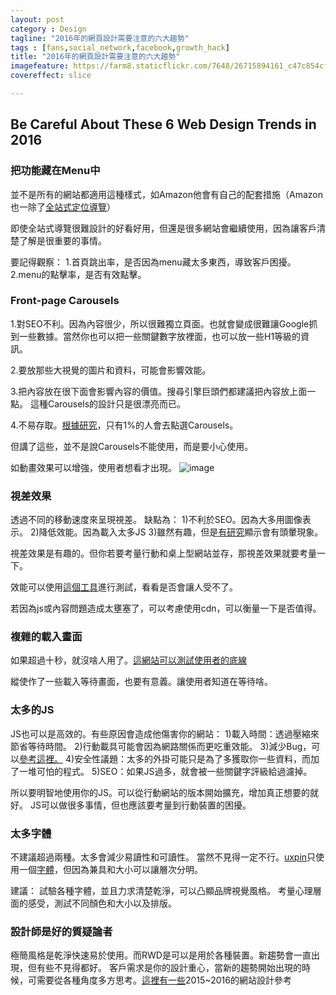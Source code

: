 ```yaml
---
layout: post
category : Design
tagline: "2016年的網頁設計需要注意的六大趨勢"
tags : [fans,social_network,facebook,growth_hack]
title: "2016年的網頁設計需要注意的六大趨勢"
imagefeature: https://farm8.staticflickr.com/7648/26715894161_c47c854cf5_o.jpg
covereffect: slice

---
```


## Be Careful About These 6 Web Design Trends in 2016

### 把功能藏在Menu中
並不是所有的網站都適用這種樣式，如Amazon他會有自己的配套措施（Amazon也一除了[全站式定位導覽](https://www.nngroup.com/articles/killing-global-navigation-one-trend-avoid/)）

即使全站式導覽很難設計的好看好用，但還是很多網站會繼續使用，因為讓客戶清楚了解是很重要的事情。

要記得觀察：
1.首頁跳出率，是否因為menu藏太多東西，導致客戶困擾。
2.menu的點擊率，是否有效點擊。


### Front-page Carousels

1.對SEO不利。因為內容很少，所以很難獨立頁面。也就會變成很難讓Google抓到一些數據。當然你也可以把一些關鍵數字放裡面，也可以放一些H1等級的資訊。

2.要放那些大視覺的圖片和資料，可能會影響效能。

3.把內容放在很下面會影響內容的價值。搜尋引擎巨頭們都建議把內容放上面一點。
這種Carousels的設計只是很漂亮而已。

4.不易存取。[根據研究](http://erikrunyon.com/2013/01/carousel-stats/)，只有1%的人會去點選Carousels。


但講了這些，並不是說Carousels不能使用，而是要小心使用。

如動畫效果可以增強，使用者想看才出現。
![image](http://www.awwwards.com/awards/gallery/2015/11/be-careful-trends-awwwards-07-1.gif)


### 視差效果
透過不同的移動速度來呈現視差。
缺點為：
1)不利於SEO。因為大多用圖像表示。
2)降低效能。因為載入太多JS
3)雖然有趣，但是[有研究](http://uxpajournal.org/the-effects-of-parallax-scrolling-on-user-experience-in-web-design/)顯示會有頭暈現象。

視差效果是有趣的。但你若要考量行動和桌上型網站並存，那視差效果就要考量一下。

效能可以使用[這個工具](https://gtmetrix.com/)進行測試，看看是否會讓人受不了。

若因為js或內容問題造成太壅塞了，可以考慮使用cdn，可以衡量一下是否值得。


### 複雜的載入畫面
如果超過十秒，就沒啥人用了。[這網站可以測試使用者的底線](https://blog.kissmetrics.com/loading-time/?wide=1)


縱使作了一些載入等待畫面，也要有意義。讓使用者知道在等待啥。


### 太多的JS
JS也可以是高效的。有些原因會造成他傷害你的網站：
1)載入時間：透過壓縮來節省等待時間。
2)行動載具可能會因為網路關係而更吃重效能。
3)減少Bug，可以[參考這裡。](https://www.pluralsight.com/courses/fixing-common-javascript-bugs)
4)安全性議題：太多的外掛可能只是為了多獲取你一些資料，而加了一堆可怕的程式。
5)SEO：如果JS過多，就會被一些關鍵字評級給過濾掉。

所以要明智地使用你的JS。可以從行動網站的版本開始擴充，增加真正想要的就好。
JS可以做很多事情，但也應該要考量到行動裝置的困擾。

### 太多字體
不建議超過兩種。太多會減少易讀性和可讀性。
當然不見得一定不行。[uxpin](https://www.uxpin.com/)只使用一個[字體](https://typekit.com/fonts/proxima-nova)，但因為兼具和大小可以讓層次分明。

建議：
試驗各種字體，並且力求清楚乾淨，可以凸顯品牌視覺風格。
考量心理層面的感受，測試不同顏色和大小以及排版。



### 設計師是好的質疑論者

極簡風格是乾淨快速易於使用。而RWD是可以是用於各種裝置。新趨勢會一直出現，但有些不見得都好。
客戶需求是你的設計重心，當新的趨勢開始出現的時候，可需要從各種角度多方思考。[這裡有一些](https://studio.uxpin.com/ebooks/web-ui-design-trends-2015-2016/)2015~2016的網站設計參考

